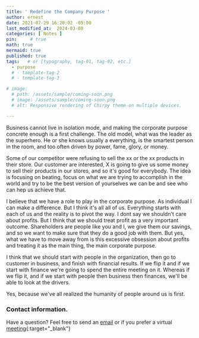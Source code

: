 ```yaml
---
title: ' Redefine the Company Purpose '
author: ernest
date: 2021-07-29 16:20:02 -05:00
last_modified_at:  2024-03-08
categories: [ Notes ]
pin:     # true
math: true
mermaid: true
published: true
tags:   # or [typography, tag-01, tag-02, etc.]
  - purpose
  # - tamplate-tag-2
  # - template-tag-3

# image: 
  # path: /assets/sample/coming-soon.png
  # image: /assets/sample/coming-soon.png
  # alt: Responsive rendering of Chirpy theme on multiple devices.

---
```



Business cannot live in isolation mode, and making the corporate purpose concrete enough is a first challenge. The old model, what was the leader as the superhero. He or she knows usually a everything, is the smartest person in the room, and too often driven by power, fame, glory, or money. 

Some of our competitor were refusing to sell the xx or the xx products in their store. Our customer are interested, X is going to give us some money to sell their products in our stores, and so it's good for everybody. The idea is focusing on beating, focus on what we are trying to accomplish in the world and try to be the best version of yourselves we can be and see who can hep us achieve that.

I believe that we have a role to play in the corporate purpose. As individual I can make a difference. But I think it's all all of us. Everything starts with each of us and the reality is to pivot the way. I dont say we shouldn't care about profits. But I think that we should treat profit as a very important outcome. Shareholders are people like you and I, we give them our savings, and so we want to make sure that they do a good job with them. But yes, what we have to move away from is this excessive obsession about profits and treating it as the main thing, the main corporate purpose. 

I think that we should start with people in the organization, then go to customer in business, and finish with financial results. If we flip it and if we start with finance we're going to spend the entire meeting on it. Whereas if we flip it, and if we start with people then business then finances, we'll be able to look at the drivers. 

Yes, because we've all realized the humanity of people around us is first.




### Contact information. 

Have a question? Feel free to send an [email](mailto:s.ernest@gmx.us) or if you prefer a virtual [meeting]( https://calendly.com/s-earnest/15min ){:target="_blank"}




